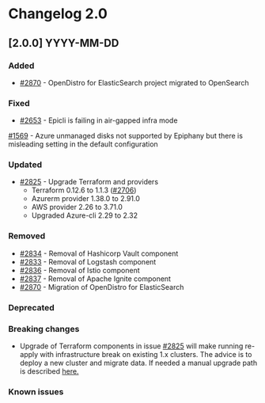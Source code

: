 # Changelog 2.0

## [2.0.0] YYYY-MM-DD

### Added
- [#2870](https://github.com/epiphany-platform/epiphany/issues/2870) - OpenDistro for ElasticSearch project migrated to OpenSearch


### Fixed
- [#2653](https://github.com/epiphany-platform/epiphany/issues/2653) - Epicli is failing in air-gapped infra mode

[#1569](https://github.com/epiphany-platform/epiphany/issues/1569) - Azure unmanaged disks not supported by Epiphany but there is misleading setting in the default configuration

### Updated

- [#2825](https://github.com/epiphany-platform/epiphany/issues/2825) - Upgrade Terraform and providers
  - Terraform 0.12.6 to 1.1.3 ([#2706](https://github.com/epiphany-platform/epiphany/issues/2706))
  - Azurerm provider 1.38.0 to 2.91.0
  - AWS provider 2.26 to 3.71.0
  - Upgraded Azure-cli 2.29 to 2.32

### Removed

- [#2834](https://github.com/epiphany-platform/epiphany/issues/2834) - Removal of Hashicorp Vault component
- [#2833](https://github.com/epiphany-platform/epiphany/issues/2833) - Removal of Logstash component
- [#2836](https://github.com/epiphany-platform/epiphany/issues/2836) - Removal of Istio component
- [#2837](https://github.com/epiphany-platform/epiphany/issues/2837) - Removal of Apache Ignite component
- [#2870](https://github.com/epiphany-platform/epiphany/issues/2870) - Migration of OpenDistro for ElasticSearch

### Deprecated


### Breaking changes

- Upgrade of Terraform components in issue [#2825](https://github.com/epiphany-platform/epiphany/issues/2825) will make running re-apply with infrastructure break on existing 1.x clusters. The advice is to deploy a new cluster and migrate data. If needed a manual upgrade path is described [here.](../home/howto/UPGRADE.md#terraform-upgrade-from-epiphany-1.x-to-2.x)

### Known issues
